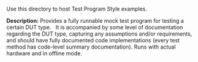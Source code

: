 Use this directory to host Test Program Style examples.

**Description:** 
Provides a fully runnable mock test program for testing a certain DUT type.
 
It is accompanied by some level of documentation regarding the DUT type, capturing any assumptions and/or requirements, and should have fully documented code implementations (every test method has code-level summary documentation). Runs with actual hardware and in offline mode.
